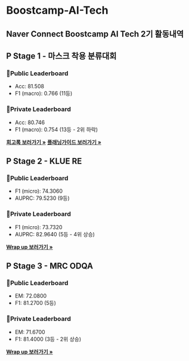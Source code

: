 # Boostcamp-AI-Tech

## Naver Connect Boostcamp AI Tech 2기 활동내역

## P Stage 1 - 마스크 착용 분류대회

### 🥉Public Leaderboard

- Acc: 81.508
- F1 (macro): 0.766 (11등)

### 🥉Private Leaderboard

- Acc: 80.746
- F1 (macro): 0.754 (13등 - 2위 하락)

<a href="https://github.com/l-yohai/Boostcamp-AI-Tech/tree/main/pstage_1/memoir.md"><strong>회고록 보러가기 »</strong></a>
<a href="https://github.com/l-yohai/Boostcamp-AI-Tech/tree/main/pstage_1/planning_guide.md"><strong>플래닝가이드 보러가기 »</strong></a>


## P Stage 2 - KLUE RE

### 🥉Public Leaderboard

- F1 (micro): 74.3060
- AUPRC: 79.5230 (9등)

### 🥉Private Leaderboard

- F1 (micro): 73.7320
- AUPRC: 82.9640 (5등 - 4위 상승)

<a href="https://github.com/l-yohai/Boostcamp-AI-Tech/tree/main/pstage_2/klue_re_wrapup.md"><strong>Wrap up 보러가기 »</strong></a>


## P Stage 3 - MRC ODQA

### 🥉Public Leaderboard

- EM: 72.0800
- F1: 81.2700 (5등)

### 🥉Private Leaderboard

- EM: 71.6700
- F1: 81.4000 (3등 - 2위 상승)

<a href="https://github.com/l-yohai/Boostcamp-AI-Tech/tree/main/pstage_3/mrc_odqa_wrapup.md"><strong>Wrap up 보러가기 »</strong></a>
